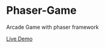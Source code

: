 # Phaser-Game
Arcade Game with phaser framework



[Live Demo](https://simozakkar.github.io/Phaser-Game/)
